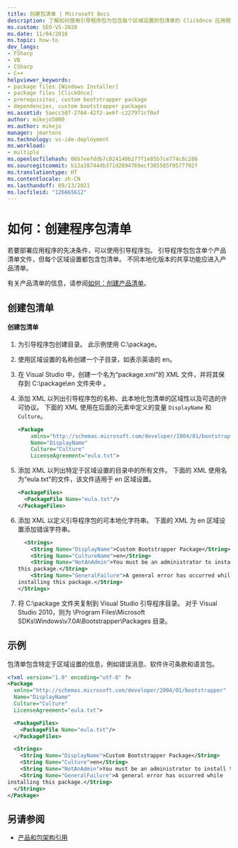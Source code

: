 ```yaml
---
title: 创建包清单 | Microsoft Docs
description: 了解如何使用引导程序包为包含每个区域设置的包清单的 ClickOnce 应用程序部署先决条件。
ms.custom: SEO-VS-2020
ms.date: 11/04/2016
ms.topic: how-to
dev_langs:
- FSharp
- VB
- CSharp
- C++
helpviewer_keywords:
- package files [Windows Installer]
- package files [ClickOnce]
- prerequisites, custom bootstrapper package
- dependencies, custom bootstrapper packages
ms.assetid: 5aecc507-2764-42f2-ae6f-c227971cf0af
author: mikejo5000
ms.author: mikejo
manager: jmartens
ms.technology: vs-ide-deployment
ms.workload:
- multiple
ms.openlocfilehash: 06b7eefddb7c824140b277f1e85b7ce774c8c286
ms.sourcegitcommit: b12a38744db371d2894769ecf305585f9577792f
ms.translationtype: HT
ms.contentlocale: zh-CN
ms.lasthandoff: 09/13/2021
ms.locfileid: "126665612"
---
```

# <a name="how-to-create-a-package-manifest"></a>如何：创建程序包清单
若要部署应用程序的先决条件，可以使用引导程序包。 引导程序包包含单个产品清单文件，但每个区域设置都包含包清单。 不同本地化版本的共享功能应进入产品清单。

 有关产品清单的信息，请参阅[如何：创建产品清单](../deployment/how-to-create-a-product-manifest.md)。

## <a name="create-the-package-manifest"></a>创建包清单

#### <a name="to-create-the-package-manifest"></a>创建包清单

1. 为引导程序包创建目录。 此示例使用 C:\package。

2. 使用区域设置的名称创建一个子目录，如表示英语的 en。

3. 在 Visual Studio 中，创建一个名为“package.xml”的 XML 文件，并将其保存到 C:\package\en 文件夹中 。

4. 添加 XML 以列出引导程序包的名称、此本地化包清单的区域性以及可选的许可协议。 下面的 XML 使用在后面的元素中定义的变量 `DisplayName` 和 `Culture`。

    ```xml
    <Package
        xmlns="http://schemas.microsoft.com/developer/2004/01/bootstrapper"
        Name="DisplayName"
        Culture="Culture"
        LicenseAgreement="eula.txt">
    ```

5. 添加 XML 以列出特定于区域设置的目录中的所有文件。 下面的 XML 使用名为“eula.txt”的文件，该文件适用于 en 区域设置。

    ```xml
    <PackageFiles>
      <PackageFile Name="eula.txt"/>
    </PackageFiles>
    ```

6. 添加 XML 以定义引导程序包的可本地化字符串。 下面的 XML 为 en 区域设置添加错误字符串。

    ```xml
      <Strings>
        <String Name="DisplayName">Custom Bootstrapper Package</String>
        <String Name="CultureName">en</String>
        <String Name="NotAnAdmin">You must be an administrator to install
    this package.</String>
        <String Name="GeneralFailure">A general error has occurred while
    installing this package.</String>
    </Strings>
    ```

7. 将 C:\package 文件夹复制到 Visual Studio 引导程序目录。 对于 Visual Studio 2010，则为 \Program Files\Microsoft SDKs\Windows\v7.0A\Bootstrapper\Packages 目录。

## <a name="example"></a>示例
 包清单包含特定于区域设置的信息，例如错误消息、软件许可条款和语言包。

```xml
<?xml version="1.0" encoding="utf-8" ?>
<Package
  xmlns="http://schemas.microsoft.com/developer/2004/01/bootstrapper"
  Name="DisplayName"
  Culture="Culture"
  LicenseAgreement="eula.txt">

  <PackageFiles>
    <PackageFile Name="eula.txt"/>
  </PackageFiles>

  <Strings>
    <String Name="DisplayName">Custom Bootstrapper Package</String>
    <String Name="Culture">en</String>
    <String Name="NotAnAdmin">You must be an administrator to install this package.</String>
    <String Name="GeneralFailure">A general error has occurred while
installing this package.</String>
  </Strings>
</Package>
```

## <a name="see-also"></a>另请参阅
- [产品和包架构引用](../deployment/product-and-package-schema-reference.md)